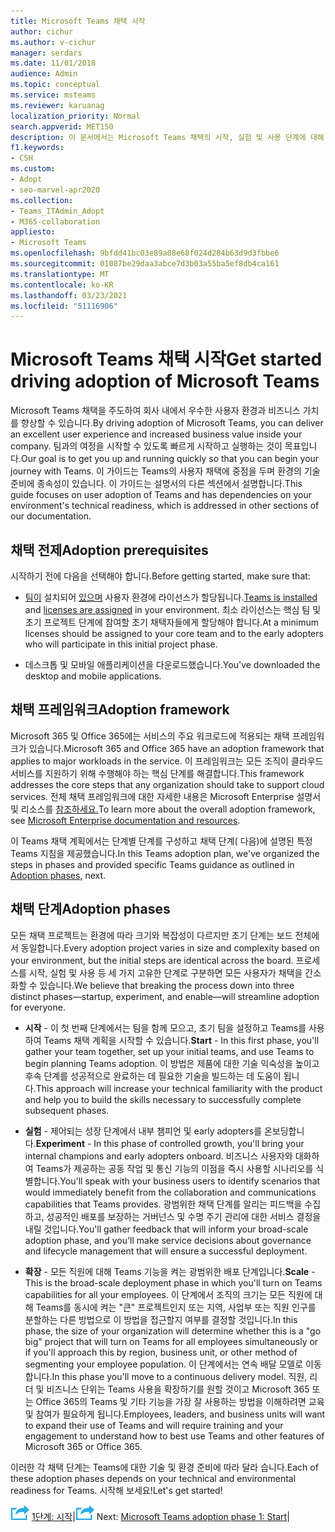```yaml
---
title: Microsoft Teams 채택 시작
author: cichur
ms.author: v-cichur
manager: serdars
ms.date: 11/01/2018
audience: Admin
ms.topic: conceptual
ms.service: msteams
ms.reviewer: karuanag
localization_priority: Normal
search.appverid: MET150
description: 이 문서에서는 Microsoft Teams 채택의 시작, 실험 및 사용 단계에 대해 자세히 알아보고 있습니다.
f1.keywords:
- CSH
ms.custom:
- Adopt
- seo-marvel-apr2020
ms.collection:
- Teams_ITAdmin_Adopt
- M365-collaboration
appliesto:
- Microsoft Teams
ms.openlocfilehash: 9bfdd41bc03e89a08e68f024d284b63d9d3fbbe6
ms.sourcegitcommit: 01087be29daa3abce7d3b03a55ba5ef8db4ca161
ms.translationtype: MT
ms.contentlocale: ko-KR
ms.lasthandoff: 03/23/2021
ms.locfileid: "51116906"
---
```

# <a name="get-started-driving-adoption-of-microsoft-teams"></a><span data-ttu-id="de5f2-103">Microsoft Teams 채택 시작</span><span class="sxs-lookup"><span data-stu-id="de5f2-103">Get started driving adoption of Microsoft Teams</span></span>

<span data-ttu-id="de5f2-104">Microsoft Teams 채택을 주도하여 회사 내에서 우수한 사용자 환경과 비즈니스 가치를 향상할 수 있습니다.</span><span class="sxs-lookup"><span data-stu-id="de5f2-104">By driving adoption of Microsoft Teams, you can deliver an excellent user experience and increased business value inside your company.</span></span> <span data-ttu-id="de5f2-105">팀과의 여정을 시작할 수 있도록 빠르게 시작하고 실행하는 것이 목표입니다.</span><span class="sxs-lookup"><span data-stu-id="de5f2-105">Our goal is to get you up and running quickly so that you can begin your journey with Teams.</span></span> <span data-ttu-id="de5f2-106">이 가이드는 Teams의 사용자 채택에 중점을 두며 환경의 기술 준비에 종속성이 있습니다. 이 가이드는 설명서의 다른 섹션에서 설명합니다.</span><span class="sxs-lookup"><span data-stu-id="de5f2-106">This guide focuses on user adoption of Teams and has dependencies on your environment's technical readiness, which is addressed in other sections of our documentation.</span></span>

## <a name="adoption-prerequisites"></a><span data-ttu-id="de5f2-107">채택 전제</span><span class="sxs-lookup"><span data-stu-id="de5f2-107">Adoption prerequisites</span></span>

<span data-ttu-id="de5f2-108">시작하기 전에 다음을 선택해야 합니다.</span><span class="sxs-lookup"><span data-stu-id="de5f2-108">Before getting started, make sure that:</span></span>

- <span data-ttu-id="de5f2-109">[팀이](get-clients.md) 설치되어 [있으며](/office365/servicedescriptions/teams-service-description) 사용자 환경에 라이선스가 할당됩니다.</span><span class="sxs-lookup"><span data-stu-id="de5f2-109">[Teams is installed](get-clients.md) and [licenses are assigned](/office365/servicedescriptions/teams-service-description) in your environment.</span></span> <span data-ttu-id="de5f2-110">최소 라이선스는 핵심 팀 및 초기 프로젝트 단계에 참여할 초기 채택자들에게 할당해야 합니다.</span><span class="sxs-lookup"><span data-stu-id="de5f2-110">At a minimum licenses should be assigned to your core team and to the early adopters who will participate in this initial project phase.</span></span>

- <span data-ttu-id="de5f2-111">데스크톱 및 모바일 애플리케이션을 다운로드했습니다.</span><span class="sxs-lookup"><span data-stu-id="de5f2-111">You've downloaded the desktop and mobile applications.</span></span> 

## <a name="adoption-framework"></a><span data-ttu-id="de5f2-112">채택 프레임워크</span><span class="sxs-lookup"><span data-stu-id="de5f2-112">Adoption framework</span></span>

<span data-ttu-id="de5f2-113">Microsoft 365 및 Office 365에는 서비스의 주요 워크로드에 적용되는 채택 프레임워크가 있습니다.</span><span class="sxs-lookup"><span data-stu-id="de5f2-113">Microsoft 365 and Office 365 have an adoption framework that applies to major workloads in the service.</span></span> <span data-ttu-id="de5f2-114">이 프레임워크는 모든 조직이 클라우드 서비스를 지원하기 위해 수행해야 하는 핵심 단계를 해결합니다.</span><span class="sxs-lookup"><span data-stu-id="de5f2-114">This framework addresses the core steps that any organization should take to support cloud services.</span></span> <span data-ttu-id="de5f2-115">전체 채택 프레임워크에 대한 자세한 내용은 Microsoft Enterprise 설명서 및 리소스를 [참조하세요.](/microsoft-365/enterprise/)</span><span class="sxs-lookup"><span data-stu-id="de5f2-115">To learn more about the overall adoption framework, see [Microsoft Enterprise documentation and resources](/microsoft-365/enterprise/).</span></span> 

<span data-ttu-id="de5f2-116">이 Teams 채택 계획에서는 단계별 단계를 구성하고 채택 단계( 다음)에 [](#adoption-phases)설명된 특정 Teams 지침을 제공했습니다.</span><span class="sxs-lookup"><span data-stu-id="de5f2-116">In this Teams adoption plan, we've organized the steps in phases and provided specific Teams guidance as outlined in [Adoption phases](#adoption-phases), next.</span></span>

## <a name="adoption-phases"></a><span data-ttu-id="de5f2-117">채택 단계</span><span class="sxs-lookup"><span data-stu-id="de5f2-117">Adoption phases</span></span> 

<span data-ttu-id="de5f2-118">모든 채택 프로젝트는 환경에 따라 크기와 복잡성이 다르지만 초기 단계는 보드 전체에서 동일합니다.</span><span class="sxs-lookup"><span data-stu-id="de5f2-118">Every adoption project varies in size and complexity based on your environment, but the initial steps are identical across the board.</span></span> <span data-ttu-id="de5f2-119">프로세스를 시작, 실험 및 사용 등 세 가지 고유한 단계로 구분하면 모든 사용자가 채택을 간소화할 수 있습니다.</span><span class="sxs-lookup"><span data-stu-id="de5f2-119">We believe that breaking the process down into three distinct phases—startup, experiment, and enable—will streamline adoption for everyone.</span></span>  

- <span data-ttu-id="de5f2-120">**시작** - 이 첫 번째 단계에서는 팀을 함께 모으고, 초기 팀을 설정하고 Teams를 사용하여 Teams 채택 계획을 시작할 수 있습니다.</span><span class="sxs-lookup"><span data-stu-id="de5f2-120">**Start** - In this first phase, you'll gather your team together, set up your initial teams, and use Teams to begin planning Teams adoption.</span></span> <span data-ttu-id="de5f2-121">이 방법은 제품에 대한 기술 익숙성을 높이고 후속 단계를 성공적으로 완료하는 데 필요한 기술을 빌드하는 데 도움이 됩니다.</span><span class="sxs-lookup"><span data-stu-id="de5f2-121">This approach will increase your technical familiarity with the product and help you to build the skills necessary to successfully complete subsequent phases.</span></span> 

- <span data-ttu-id="de5f2-122">**실험** - 제어되는 성장 단계에서 내부 챔피언 및 early adopters를 온보딩합니다.</span><span class="sxs-lookup"><span data-stu-id="de5f2-122">**Experiment** - In this phase of controlled growth, you'll bring your internal champions and early adopters onboard.</span></span> <span data-ttu-id="de5f2-123">비즈니스 사용자와 대화하여 Teams가 제공하는 공동 작업 및 통신 기능의 이점을 즉시 사용할 시나리오를 식별합니다.</span><span class="sxs-lookup"><span data-stu-id="de5f2-123">You'll speak with your business users to identify scenarios that would immediately benefit from the collaboration and communications capabilities that Teams provides.</span></span> <span data-ttu-id="de5f2-124">광범위한 채택 단계를 알리는 피드백을 수집하고, 성공적인 배포를 보장하는 거버넌스 및 수명 주기 관리에 대한 서비스 결정을 내릴 것입니다.</span><span class="sxs-lookup"><span data-stu-id="de5f2-124">You'll gather feedback that will inform your broad-scale adoption phase, and you'll make service decisions about governance and lifecycle management that will ensure a successful deployment.</span></span>

- <span data-ttu-id="de5f2-125">**확장** - 모든 직원에 대해 Teams 기능을 켜는 광범위한 배포 단계입니다.</span><span class="sxs-lookup"><span data-stu-id="de5f2-125">**Scale** - This is the broad-scale deployment phase in which you'll turn on Teams capabilities for all your employees.</span></span> <span data-ttu-id="de5f2-126">이 단계에서 조직의 크기는 모든 직원에 대해 Teams를 동시에 켜는 "큰" 프로젝트인지 또는 지역, 사업부 또는 직원 인구를 분할하는 다른 방법으로 이 방법을 접근할지 여부를 결정할 것입니다.</span><span class="sxs-lookup"><span data-stu-id="de5f2-126">In this phase, the size of your organization will determine whether this is a "go big" project that will turn on Teams for all employees simultaneously or if you'll approach this by region, business unit, or other method of segmenting your employee population.</span></span> <span data-ttu-id="de5f2-127">이 단계에서는 연속 배달 모델로 이동합니다.</span><span class="sxs-lookup"><span data-stu-id="de5f2-127">In this phase you'll move to a continuous delivery model.</span></span> <span data-ttu-id="de5f2-128">직원, 리더 및 비즈니스 단위는 Teams 사용을 확장하기를 원할 것이고 Microsoft 365 또는 Office 365의 Teams 및 기타 기능을 가장 잘 사용하는 방법을 이해하려면 교육 및 참여가 필요하게 됩니다.</span><span class="sxs-lookup"><span data-stu-id="de5f2-128">Employees, leaders, and business units will want to expand their use of Teams and will require training and your engagement to understand how to best use Teams and other features of Microsoft 365 or Office 365.</span></span>

<span data-ttu-id="de5f2-129">이러한 각 채택 단계는 Teams에 대한 기술 및 환경 준비에 따라 달라 습니다.</span><span class="sxs-lookup"><span data-stu-id="de5f2-129">Each of these adoption phases depends on your technical and environmental readiness for Teams.</span></span> <span data-ttu-id="de5f2-130">시작해 보세요!</span><span class="sxs-lookup"><span data-stu-id="de5f2-130">Let's get started!</span></span>


<span data-ttu-id="de5f2-131">![다음 단계를 나타내는 아이콘: Microsoft Teams 채택 ](media/teams-adoption-next-icon.png)        [1단계: 시작](teams-adoption-phase1.md)|</span><span class="sxs-lookup"><span data-stu-id="de5f2-131">![An icon representing the next step](media/teams-adoption-next-icon.png) Next:        [Microsoft Teams adoption phase 1: Start](teams-adoption-phase1.md)|</span></span>